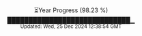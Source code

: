 <p align="center">
⏳Year Progress (98.23 %) <br>
█████████████████████████████▁ <br>
<sub>Updated: Wed, 25 Dec 2024 12:38:54 GMT</sub>
</p>

